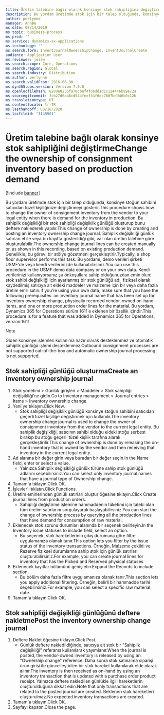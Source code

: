 ```yaml
---
title: Üretim talebine bağlı olarak konsinye stok sahipliğini değiştirme
description: Bu yordam üretimde stok için bir talep olduğunda, konsinye stoğun sahibini satıcıdan tüzel kişiliğinize değiştirmeyi gösterir.
author: perlynne
manager: AnnBe
ms.date: 08/14/2019
ms.topic: business-process
ms.prod: ''
ms.service: dynamics-ax-applications
ms.technology: ''
ms.search.form: InventJournalOwnershipChange, InventJournalCreate
audience: Application User
ms.reviewer: josaw
ms.search.scope: Core, Operations
ms.search.region: Global
ms.search.industry: Distribution
ms.author: perlynne
ms.search.validFrom: 2016-06-30
ms.dyn365.ops.version: Version 7.0.0
ms.openlocfilehash: 8200e0235fa78cbef4fdadd1d1c124446b89e72a
ms.sourcegitcommit: fcb27d6a46cd544feef34f6ec7607bdd46b0c12b
ms.translationtype: HT
ms.contentlocale: tr-TR
ms.lasthandoff: 03/18/2020
ms.locfileid: "3145901"
---
```

# <a name="change-the-ownership-of-consignment-inventory-based-on-production-demand"></a><span data-ttu-id="70539-103">Üretim talebine bağlı olarak konsinye stok sahipliğini değiştirme</span><span class="sxs-lookup"><span data-stu-id="70539-103">Change the ownership of consignment inventory based on production demand</span></span>

[!include [banner](../../includes/banner.md)]

<span data-ttu-id="70539-104">Bu yordam üretimde stok için bir talep olduğunda, konsinye stoğun sahibini satıcıdan tüzel kişiliğinize değiştirmeyi gösterir.</span><span class="sxs-lookup"><span data-stu-id="70539-104">This procedure shows how to change the owner of consignment inventory from the vendor to your legal entity when there is demand for the inventory in production.</span></span> <span data-ttu-id="70539-105">Bu sahiplik değişikliği bir stok sahipliği değişiklik günlüğü oluşturup bunu deftere naklederek yapılır.</span><span class="sxs-lookup"><span data-stu-id="70539-105">This change of ownership is done by creating and posting an inventory ownership change journal.</span></span> <span data-ttu-id="70539-106">Sahiplik değişikliği günlük satırları el ile veya bu kayıtta gösterildiği gibi, var olan üretim talebine göre oluşturulabilir.</span><span class="sxs-lookup"><span data-stu-id="70539-106">The ownership change journal lines can be created manually or, as shown in this recording, based on existing production demand.</span></span> <span data-ttu-id="70539-107">Genellikle, bu görevi bir atölye gözetmeni gerçekleştirir.</span><span class="sxs-lookup"><span data-stu-id="70539-107">Typically, a shop floor supervisor performs this task.</span></span> <span data-ttu-id="70539-108">Bu yordamı, demo verileri şirketi USMF'de veya kendi verilerinizde kullanabilirsiniz.</span><span class="sxs-lookup"><span data-stu-id="70539-108">You can use this procedure in the USMF demo data company or on your own data.</span></span> <span data-ttu-id="70539-109">Kendi verilerinizi kullanıyorsanız şu önkoşullara sahip olduğunuzdan emin olun: stok sahibi değişikliği için ayarlanmış bir stok günlüğü adı, fiziksel olarak kaydedilmiş satıcıya ait eldeki maddeler ve malzeme için bir veya daha fazla üretim emri satırı.</span><span class="sxs-lookup"><span data-stu-id="70539-109">If you're using your own data, make sure that you have the following prerequisites: an inventory journal name that has been set up for inventory ownership change, physically recorded vendor-owned on-hand items, and one or more production order lines for the material.</span></span> <span data-ttu-id="70539-110">Bu yordam, Dynamics 365 for Operations sürüm 1611'e eklenen bir özellik içindir.</span><span class="sxs-lookup"><span data-stu-id="70539-110">This procedure is for a feature that was added in Dynamics 365 for Operations, version 1611.</span></span>

> [!NOTE]
> <span data-ttu-id="70539-111">Giden konsinye işlemleri kullanıma hazır olarak desteklenmez ve otomatik sahiplik günlüğü işlemi desteklenmez.</span><span class="sxs-lookup"><span data-stu-id="70539-111">Outbound consignment processes are not supported out-of-the-box and automatic ownership journal processing is not supported.</span></span>

## <a name="create-an-inventory-ownership-journal"></a><span data-ttu-id="70539-112">Stok sahipliği günlüğü oluşturma</span><span class="sxs-lookup"><span data-stu-id="70539-112">Create an inventory ownership journal</span></span>
1. <span data-ttu-id="70539-113">Stok yönetimi > Günlük girişleri > Maddeler > Stok sahipliği değişikliği'ne gidin.</span><span class="sxs-lookup"><span data-stu-id="70539-113">Go to Inventory management > Journal entries > Items > Inventory ownership change.</span></span>
2. <span data-ttu-id="70539-114">Yeni'ye tıklayın.</span><span class="sxs-lookup"><span data-stu-id="70539-114">Click New.</span></span>
    * <span data-ttu-id="70539-115">Stok sahipliği değişiklik günlüğü konsinye stoğun sahibini satıcıdan geçerli tüzel kişiliğe değiştirmek için kullanılır.</span><span class="sxs-lookup"><span data-stu-id="70539-115">The inventory ownership change journal is used to change the owner of consignment inventory from the vendor to the current legal entity.</span></span> <span data-ttu-id="70539-116">Bu sahiplik değişikliği, satıcının sahibi olduğu eldeki stoğu serbest bırakıp bu stoğu geçerli tüzel kişilik tarafına alarak gerçekleştirilir.</span><span class="sxs-lookup"><span data-stu-id="70539-116">This change of ownership is done by releasing the on-hand inventory that is owned by the vendor and then receiving that inventory in the current legal entity.</span></span>  
3. <span data-ttu-id="70539-117">Ad alanına bir değer girin veya buradan bir değer seçin.</span><span class="sxs-lookup"><span data-stu-id="70539-117">In the Name field, enter or select a value.</span></span>
    * <span data-ttu-id="70539-118">Yalnızca Sahiplik değişikliği günlük türüne sahip stok günlüğü adlarını seçebilirsiniz.</span><span class="sxs-lookup"><span data-stu-id="70539-118">You can select only inventory journal names that have a journal type of Ownership change.</span></span>  
4. <span data-ttu-id="70539-119">Tamam'a tıklayın.</span><span class="sxs-lookup"><span data-stu-id="70539-119">Click OK.</span></span>
5. <span data-ttu-id="70539-120">İşlevler'i tıklatın.</span><span class="sxs-lookup"><span data-stu-id="70539-120">Click Functions.</span></span>
6. <span data-ttu-id="70539-121">Üretim emirlerinden günlük satırları oluştur öğesine tıklayın.</span><span class="sxs-lookup"><span data-stu-id="70539-121">Click Create journal lines from production orders.</span></span>
    * <span data-ttu-id="70539-122">Sahipliği değiştirme işlemine hammaddenin tüketimi için talebi olan tüm üretim satırlarını sorgulayarak başlayabilirsiniz.</span><span class="sxs-lookup"><span data-stu-id="70539-122">You can start the change of ownership process by querying all the production lines that have demand for consumption of raw material.</span></span>  
7. <span data-ttu-id="70539-123">Eklenecek stok sorunu durumları alanında bir seçenek belirleyin.</span><span class="sxs-lookup"><span data-stu-id="70539-123">In the Inventory issue statuses to include field, select an option.</span></span>
    * <span data-ttu-id="70539-124">Bu seçenek, stok hareketlerinin çıkış durumuna göre filtre uygulamanıza olanak tanır.</span><span class="sxs-lookup"><span data-stu-id="70539-124">This option lets you filter by the issue status of the inventory transactions.</span></span> <span data-ttu-id="70539-125">Örneğin, Malzeme çekildi ve Rezerve fiziksel durumlarına sahip stok için günlük satırları oluşturabilirsiniz.</span><span class="sxs-lookup"><span data-stu-id="70539-125">For example, you can create journal lines for inventory that has the Picked and Reserved physical statuses.</span></span>  
8. <span data-ttu-id="70539-126">Eklenecek kayıtlar bölümünü genişletin.</span><span class="sxs-lookup"><span data-stu-id="70539-126">Expand the Records to include section.</span></span>
    * <span data-ttu-id="70539-127">Bu bölüm daha fazla filtre uygulamanıza olanak tanır.</span><span class="sxs-lookup"><span data-stu-id="70539-127">This section lets you apply additional filtering.</span></span> <span data-ttu-id="70539-128">Örneğin, belirli bir hammadde tarihi seçebilirsiniz.</span><span class="sxs-lookup"><span data-stu-id="70539-128">For example, you can select a specific raw material date.</span></span>  
9. <span data-ttu-id="70539-129">Tamam'a tıklayın.</span><span class="sxs-lookup"><span data-stu-id="70539-129">Click OK.</span></span>

## <a name="post-the-inventory-ownership-change-journal"></a><span data-ttu-id="70539-130">Stok sahipliği değişikliği günlüğünü deftere nakletme</span><span class="sxs-lookup"><span data-stu-id="70539-130">Post the inventory ownership change journal</span></span>
1. <span data-ttu-id="70539-131">Deftere Naklet öğesine tıklayın.</span><span class="sxs-lookup"><span data-stu-id="70539-131">Click Post.</span></span>
    * <span data-ttu-id="70539-132">Günlük deftere nakledildiğinde, satıcıya ait stok bir "Sahiplik değişikliği" referansı kullanılarak yayımlanır.</span><span class="sxs-lookup"><span data-stu-id="70539-132">When the journal is posted, the vendor-owned inventory is released by using an "Ownership change" reference.</span></span> <span data-ttu-id="70539-133">Daha sonra stok satınalma siparişi ürün girişi ile güncelleştirilen bir stok hareket kullanılarak elde olarak alınır.</span><span class="sxs-lookup"><span data-stu-id="70539-133">The inventory is then received as on-hand by using an inventory transaction that is updated with a purchase order product receipt.</span></span> <span data-ttu-id="70539-134">Yalnızca deftere nakledilen günlükle ilgili hareketlerin oluşturulduğuna dikkat edin.</span><span class="sxs-lookup"><span data-stu-id="70539-134">Note that only transactions that are related to the posted journal are created.</span></span> <span data-ttu-id="70539-135">Beklenen stok hareketleri oluşturulmaz.</span><span class="sxs-lookup"><span data-stu-id="70539-135">No expected inventory transactions are created.</span></span>  
2. <span data-ttu-id="70539-136">Tamam'a tıklayın.</span><span class="sxs-lookup"><span data-stu-id="70539-136">Click OK.</span></span>
3. <span data-ttu-id="70539-137">Sayfayı kapatın.</span><span class="sxs-lookup"><span data-stu-id="70539-137">Close the page.</span></span>

